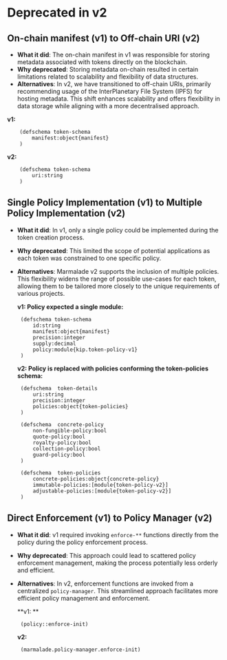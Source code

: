 
# Deprecated in v2

## On-chain manifest (v1) to Off-chain URI (v2)
 

-  **What it did**: The on-chain manifest in v1 was responsible for storing metadata associated with tokens directly on the blockchain.
-  **Why deprecated**: Storing metadata on-chain resulted in certain limitations related to scalability and flexibility of data structures.
-  **Alternatives**: In v2, we have transitioned to off-chain URIs, primarily recommending usage of the InterPlanetary File System (IPFS) for hosting metadata. This shift enhances scalability and offers flexibility in data storage while aligning with a more decentralised approach.

**v1:**
	    
		(defschema token-schema
			manifest:object{manifest}
		)

**v2:**

		(defschema token-schema
			uri:string
		)

  

## Single Policy Implementation (v1) to Multiple Policy Implementation (v2)


-  **What it did**: In v1, only a single policy could be implemented during the token creation process.
-  **Why deprecated**: This limited the scope of potential applications as each token was constrained to one specific policy.
-  **Alternatives**: Marmalade v2 supports the inclusion of multiple policies. This flexibility widens the range of possible use-cases for each token, allowing them to be tailored more closely to the unique requirements of various projects.

	**v1:  Policy expected a single module:**
	  
		(defschema token-schema
			id:string
			manifest:object{manifest}
			precision:integer
			supply:decimal
			policy:module{kip.token-policy-v1}
		)

	**v2:  Policy is replaced with policies conforming the token-policies schema:**

		(defschema  token-details
			uri:string
			precision:integer
			policies:object{token-policies}
		)
 
		(defschema  concrete-policy
			non-fungible-policy:bool
			quote-policy:bool
			royalty-policy:bool
			collection-policy:bool
			guard-policy:bool
		)

		(defschema  token-policies
			concrete-policies:object{concrete-policy}
			immutable-policies:[module{token-policy-v2}]
			adjustable-policies:[module{token-policy-v2}]
		)

## Direct Enforcement (v1) to Policy Manager (v2)



-  **What it did**: v1 required invoking `enforce-**` functions directly from the policy during the policy enforcement process.

-  **Why deprecated**: This approach could lead to scattered policy enforcement management, making the process potentially less orderly and efficient.

-  **Alternatives**: In v2, enforcement functions are invoked from a centralized `policy-manager`. This streamlined approach facilitates more efficient policy management and enforcement.

	 **v1: **
				
		(policy::enforce-init)

	**v2:**
		
		(marmalade.policy-manager.enforce-init)
		

				
		
